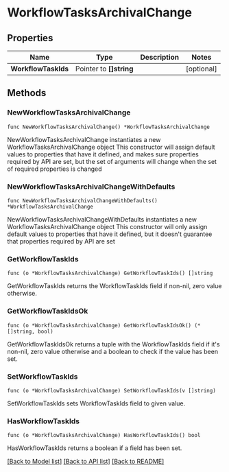 # WorkflowTasksArchivalChange

## Properties

Name | Type | Description | Notes
------------ | ------------- | ------------- | -------------
**WorkflowTaskIds** | Pointer to **[]string** |  | [optional] 

## Methods

### NewWorkflowTasksArchivalChange

`func NewWorkflowTasksArchivalChange() *WorkflowTasksArchivalChange`

NewWorkflowTasksArchivalChange instantiates a new WorkflowTasksArchivalChange object
This constructor will assign default values to properties that have it defined,
and makes sure properties required by API are set, but the set of arguments
will change when the set of required properties is changed

### NewWorkflowTasksArchivalChangeWithDefaults

`func NewWorkflowTasksArchivalChangeWithDefaults() *WorkflowTasksArchivalChange`

NewWorkflowTasksArchivalChangeWithDefaults instantiates a new WorkflowTasksArchivalChange object
This constructor will only assign default values to properties that have it defined,
but it doesn't guarantee that properties required by API are set

### GetWorkflowTaskIds

`func (o *WorkflowTasksArchivalChange) GetWorkflowTaskIds() []string`

GetWorkflowTaskIds returns the WorkflowTaskIds field if non-nil, zero value otherwise.

### GetWorkflowTaskIdsOk

`func (o *WorkflowTasksArchivalChange) GetWorkflowTaskIdsOk() (*[]string, bool)`

GetWorkflowTaskIdsOk returns a tuple with the WorkflowTaskIds field if it's non-nil, zero value otherwise
and a boolean to check if the value has been set.

### SetWorkflowTaskIds

`func (o *WorkflowTasksArchivalChange) SetWorkflowTaskIds(v []string)`

SetWorkflowTaskIds sets WorkflowTaskIds field to given value.

### HasWorkflowTaskIds

`func (o *WorkflowTasksArchivalChange) HasWorkflowTaskIds() bool`

HasWorkflowTaskIds returns a boolean if a field has been set.


[[Back to Model list]](../README.md#documentation-for-models) [[Back to API list]](../README.md#documentation-for-api-endpoints) [[Back to README]](../README.md)


